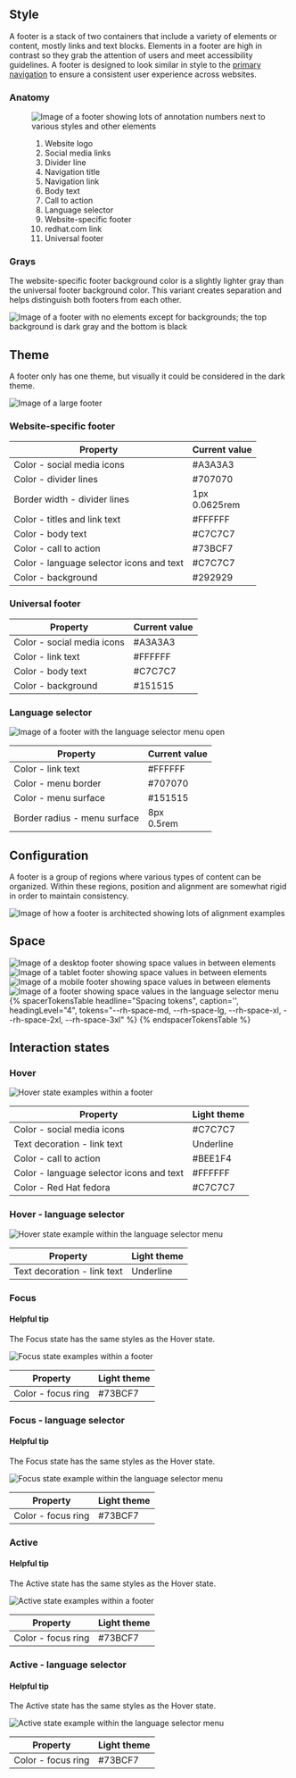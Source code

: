 ## Style

A footer is a stack of two containers that include a variety of elements or 
content, mostly links and text blocks. Elements in a footer are high in contrast 
so they grab the attention of users and meet accessibility guidelines. A footer 
is designed to look similar in style to the [primary 
navigation](/elements/navigation) to ensure a consistent user experience across 
websites.

### Anatomy

<figure>
  <uxdot-example width-adjustment="968px" variant="full" alignment="left" no-border>
    <img src="../footer-anatomy.png" alt="Image of a footer showing lots of annotation numbers next to various styles and other elements">
  </uxdot-example>
  <figcaption>
    <ol>
      <li>Website logo</li>
      <li>Social media links</li>
      <li>Divider line</li>
      <li>Navigation title</li>
      <li>Navigation link</li>
      <li>Body text</li>
      <li>Call to action</li>
      <li>Language selector</li>
      <li>Website-specific footer</li>
      <li>redhat.com link</li>
      <li>Universal footer</li>
    </ol>
  </figcaption>
</figure>

### Grays

The website-specific footer background color is a slightly lighter gray than the 
universal footer background color. This variant creates separation and helps 
distinguish both footers from each other.

<uxdot-example width-adjustment="1000px" variant="full" alignment="left" no-border>
  <img src="../footer-grays.png" alt="Image of a footer with no elements except for backgrounds; the top background is dark gray and the bottom is black">
</uxdot-example>


## Theme

A footer only has one theme, but visually it could be considered in the dark 
theme.

<uxdot-example width-adjustment="1000px" variant="full" alignment="left" no-border>
  <img src="../footer-theme.png" alt="Image of a large footer">
</uxdot-example>


### Website-specific footer 

<rh-table>
  <table>
    <thead>
      <tr>
        <th scope="col" data-label="Property">Property</th>
        <th scope="col" data-label="Current value">Current value</th>
      </tr>
    </thead>
    <tbody>
      <tr>
        <td data-label="Property">Color - social media icons</td>
        <td data-label="Current value">#A3A3A3</td>
      </tr>
      <tr>
        <td data-label="Property">Color - divider lines</td>
        <td data-label="Current value">#707070</td>
      </tr>
      <tr>
        <td data-label="Property">Border width - divider lines</td>
        <td data-label="Current value">1px<br>0.0625rem</td>
      </tr>
      <tr>
        <td data-label="Property">Color - titles and link text</td>
        <td data-label="Current value">#FFFFFF</td>
      </tr>
      <tr>
        <td data-label="Property">Color - body text</td>
        <td data-label="Current value">#C7C7C7</td>
      </tr>
      <tr>
        <td data-label="Property">Color - call to action</td>
        <td data-label="Current value">#73BCF7</td>
      </tr>
      <tr>
        <td data-label="Property">Color - language selector icons and text</td>
        <td data-label="Current value">#C7C7C7</td>
      </tr>
      <tr>
        <td data-label="Property">Color - background</td>
        <td data-label="Current value">#292929</td>
      </tr>
    </tbody>
  </table>
</rh-table>


### Universal footer 

<rh-table>
  <table>
    <thead>
      <tr>
        <th scope="col" data-label="Property">Property</th>
        <th scope="col" data-label="Current value">Current value</th>
      </tr>
    </thead>
    <tbody>
      <tr>
        <td data-label="Property">Color - social media icons</td>
        <td data-label="Current value">#A3A3A3</td>
      </tr>
      <tr>
        <td data-label="Property">Color - link text</td>
        <td data-label="Current value">#FFFFFF</td>
      </tr>
      <tr>
        <td data-label="Property">Color - body text</td>
        <td data-label="Current value">#C7C7C7</td>
      </tr>
      <tr>
        <td data-label="Property">Color - background</td>
        <td data-label="Current value">#151515</td>
      </tr>
    </tbody>
  </table>
</rh-table>


### Language selector 

<uxdot-example width-adjustment="968px" variant="full" alignment="left" no-border>
  <img src="../footer-language-selector.png" alt="Image of a footer with the language selector menu open">
</uxdot-example>

<rh-table>
  <table>
    <thead>
      <tr>
        <th scope="col" data-label="Property">Property</th>
        <th scope="col" data-label="Current value">Current value</th>
      </tr>
    </thead>
    <tbody>
      <tr>
        <td data-label="Property">Color - link text</td>
        <td data-label="Current value">#FFFFFF</td>
      </tr>
      <tr>
        <td data-label="Property">Color - menu border</td>
        <td data-label="Current value">#707070</td>
      </tr>
      <tr>
        <td data-label="Property">Color - menu surface</td>
        <td data-label="Current value">#151515</td>
      </tr>
      <tr>
        <td data-label="Property">Border radius - menu surface</td>
        <td data-label="Current value">8px<br>0.5rem</td>
      </tr>
    </tbody>
  </table>
</rh-table>


## Configuration

A footer is a group of regions where various types of content can be organized. 
Within these regions, position and alignment are somewhat rigid in order to 
maintain consistency.

<uxdot-example width-adjustment="968px" variant="full" alignment="left" no-border>
  <img src="../footer-configuration.png" alt="Image of how a footer is architected showing lots of alignment examples">
</uxdot-example>


## Space 

<uxdot-example width-adjustment="968px" variant="full" alignment="left" no-border>
  <img src="../footer-space-desktop.png" alt="Image of a desktop footer showing space values in between elements">
</uxdot-example>

<uxdot-example width-adjustment="768px" variant="full" alignment="left" no-border>
  <img src="../footer-space-tablet.png" alt="Image of a tablet footer showing space values in between elements">
</uxdot-example>

<uxdot-example width-adjustment="360px" variant="full" alignment="left" no-border>
  <img src="../footer-space-mobile.png" alt="Image of a mobile footer showing space values in between elements">
</uxdot-example>

<uxdot-example width-adjustment="968px" variant="full" alignment="left" no-border>
  <img src="../footer-space-language-selector.png" alt="Image of a footer showing space values in the language selector menu">
</uxdot-example>

<rh-table>
{% spacerTokensTable 
  headline="Spacing tokens",
  caption='',
  headingLevel="4",
  tokens="--rh-space-md, --rh-space-lg, --rh-space-xl, --rh-space-2xl, --rh-space-3xl" %}
{% endspacerTokensTable %}
</rh-table>

## Interaction states 

### Hover 

<uxdot-example width-adjustment="968px" variant="full" alignment="left" no-border>
  <img src="../footer-interaction-state-hover.png" alt="Hover state examples within a footer">
</uxdot-example>

<rh-table>
  <table>
    <thead>
      <tr>
        <th scope="col" data-label="Property">Property</th>
        <th scope="col" data-label="Light theme">Light theme</th>
      </tr>
    </thead>
    <tbody>
      <tr>
        <td data-label="Property">Color - social media icons</td>
        <td data-label="Light theme">#C7C7C7</td>
      </tr>
      <tr>
        <td data-label="Property">Text decoration - link text</td>
        <td data-label="Light theme">Underline</td>
      </tr>
      <tr>
        <td data-label="Property">Color - call to action</td>
        <td data-label="Light theme">#BEE1F4</td>
      </tr>
      <tr>
        <td data-label="Property">Color - language selector icons and text</td>
        <td data-label="Light theme">#FFFFFF</td>
      </tr>
      <tr>
        <td data-label="Property">Color - Red Hat fedora</td>
        <td data-label="Light theme">#C7C7C7</td>
      </tr>
    </tbody>
  </table>
</rh-table>


### Hover - language selector 

<uxdot-example width-adjustment="968px" variant="full" alignment="left" no-border>
  <img src="../footer-ls-interaction-state-hover.png" alt="Hover state example within the language selector menu">
</uxdot-example>

<rh-table>
  <table>
    <thead>
      <tr>
        <th scope="col" data-label="Property">Property</th>
        <th scope="col" data-label="Light theme">Light theme</th>
      </tr>
    </thead>
    <tbody>
      <tr>
        <td data-label="Property">Text decoration - link text</td>
        <td data-label="Light theme">Underline</td>
      </tr>
    </tbody>
  </table>
</rh-table>


### Focus 

<rh-alert state="info">
  <h4 slot="header">Helpful tip</h4>
  <p>The Focus state has the same styles as the Hover state.</p>
</rh-alert>

<uxdot-example width-adjustment="968px" variant="full" alignment="left" no-border>
  <img src="../footer-interaction-state-focus.png" alt="Focus state examples within a footer">
</uxdot-example>

<rh-table>
  <table>
    <thead>
      <tr>
        <th scope="col" data-label="Property">Property</th>
        <th scope="col" data-label="Light theme">Light theme</th>
      </tr>
    </thead>
    <tbody>
      <tr>
        <td data-label="Property">Color - focus ring</td>
        <td data-label="Light theme">#73BCF7</td>
      </tr>
    </tbody>
  </table>
</rh-table>

### Focus - language selector 

<rh-alert state="info">
  <h4 slot="header">Helpful tip</h4>
  <p>The Focus state has the same styles as the Hover state.</p>
</rh-alert>

<uxdot-example width-adjustment="968px" variant="full" alignment="left" no-border>
  <img src="../footer-ls-interaction-state-focus.png" alt="Focus state example within the language selector menu">
</uxdot-example>

<rh-table>
  <table>
    <thead>
      <tr>
        <th scope="col" data-label="Property">Property</th>
        <th scope="col" data-label="Light theme">Light theme</th>
      </tr>
    </thead>
    <tbody>
      <tr>
        <td data-label="Property">Color - focus ring</td>
        <td data-label="Light theme">#73BCF7</td>
      </tr>
    </tbody>
  </table>
</rh-table>


### Active 

<rh-alert state="info">
  <h4 slot="header">Helpful tip</h4>
  <p>The Active state has the same styles as the Hover state.</p>
</rh-alert>

<uxdot-example width-adjustment="968px" variant="full" alignment="left" no-border>
  <img src="../footer-interaction-state-active.png" alt="Active state examples within a footer">
</uxdot-example>

<rh-table>
  <table>
    <thead>
      <tr>
        <th scope="col" data-label="Property">Property</th>
        <th scope="col" data-label="Light theme">Light theme</th>
      </tr>
    </thead>
    <tbody>
      <tr>
        <td data-label="Property">Color - focus ring</td>
        <td data-label="Light theme">#73BCF7</td>
      </tr>
    </tbody>
  </table>
</rh-table>

### Active - language selector 

<rh-alert state="info">
  <h4 slot="header">Helpful tip</h4>
  <p>The Active state has the same styles as the Hover state.</p>
</rh-alert>

<uxdot-example width-adjustment="968px" variant="full" alignment="left" no-border>
  <img src="../footer-ls-interaction-state-active.png" alt="Active state example within the language selector menu">
</uxdot-example>

<rh-table>
  <table>
    <thead>
      <tr>
        <th scope="col" data-label="Property">Property</th>
        <th scope="col" data-label="Light theme">Light theme</th>
      </tr>
    </thead>
    <tbody>
      <tr>
        <td data-label="Property">Color - focus ring</td>
        <td data-label="Light theme">#73BCF7</td>
      </tr>
    </tbody>
  </table>
</rh-table>
